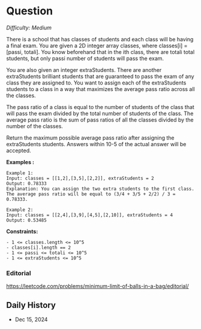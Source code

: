 # Question 

_Difficulty: Medium_

There is a school that has classes of students and each class will be having a final exam. You are given a 2D integer array classes, where classes[i] = [passi, totali]. You know beforehand that in the ith class, there are totali total students, but only passi number of students will pass the exam.

You are also given an integer extraStudents. There are another extraStudents brilliant students that are guaranteed to pass the exam of any class they are assigned to. You want to assign each of the extraStudents students to a class in a way that maximizes the average pass ratio across all the classes.

The pass ratio of a class is equal to the number of students of the class that will pass the exam divided by the total number of students of the class. The average pass ratio is the sum of pass ratios of all the classes divided by the number of the classes.

Return the maximum possible average pass ratio after assigning the extraStudents students. Answers within 10-5 of the actual answer will be accepted.

**Examples :**
```
Example 1:
Input: classes = [[1,2],[3,5],[2,2]], extraStudents = 2
Output: 0.78333
Explanation: You can assign the two extra students to the first class. The average pass ratio will be equal to (3/4 + 3/5 + 2/2) / 3 = 0.78333.

Example 2:
Input: classes = [[2,4],[3,9],[4,5],[2,10]], extraStudents = 4
Output: 0.53485
```

**Constraints:**
```
- 1 <= classes.length <= 10^5
- classes[i].length == 2
- 1 <= passi <= totali <= 10^5
- 1 <= extraStudents <= 10^5
```

### Editorial
https://leetcode.com/problems/minimum-limit-of-balls-in-a-bag/editorial/

## Daily History
- Dec 15, 2024